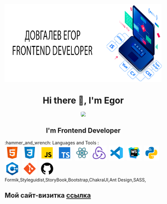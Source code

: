 
<div id="cover" align="center">
  <img src="https://github.com/NubloEg/NubloEg/blob/main/header.png" width="850" height="250"/>
</div>
<div id="header" align="center">
  <h1>Hi there 👋, I'm Egor</h1>
  <img src="https://cdn.dribbble.com/users/14374/screenshots/3153764/junior.gif" width="250" style="border-radius: 50% 20% / 10% 40%;"/>
  <h2>I'm Frontend Developer</h2>
</div>
:hammer_and_wrench: Languages and Tools :
<div>
  <img src="./icons/icons8-html-5-48.png" title="HTML" alt="HTML" width="48" height="48"/>&nbsp;
  <img src="./icons/icons8-css3-48.png" title="CSS" alt="CSS" width="48" height="48"/>&nbsp;
  <img src="./icons/icons8-javascript-48.png" title="javascript" alt="javascript" width="48" height="48"/>&nbsp;
  <img src="./icons/icons8-typescript-48.png" title="typescript" alt="typescript" width="48" height="48"/>&nbsp;
  <img src="./icons/icons8-react-100.png" title="React" alt="React" width="48" height="48"/>&nbsp;
  <img src="./icons/icons8-redux-48.png" title="Redux" alt="Redux" width="48" height="48"/>&nbsp;
  <img src="./icons/icons8-visual-studio-code-2019-48.png" title="vscode" alt="vscode" width="48" height="48"/>&nbsp;
  <img src="./icons/icons8-webstorm-48.png" title="webstorme" alt="webstorme" width="48" height="48"/>&nbsp;
  <img src="./icons/icons8-python-48.png" title="python" alt="python" width="48" height="48"/>&nbsp;
  <img src="./icons/icons8-c++-48.png" title="c++" alt="c++" width="48" height="48"/>&nbsp;
  <img src="./icons/icons8-git-48.png" title="git" alt="git" width="48" height="48"/>&nbsp;
  <img src="./icons/icons8-github-48.png" title="github" alt="github" width="48" height="48"/>&nbsp;
 Formik,Styleguidist,StoryBook,Bootstrap,ChakraUI,Ant Design,SASS,
</div>

<h2>Мой сайт-визитка <a href='https://nubloeg.github.io/Portfolio/' target="_tablet">ссылка</a></h2>

